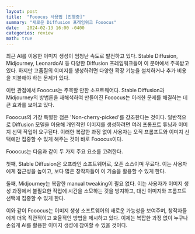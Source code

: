 ```yaml
---
layout: post
title:  "Fooocus 사용법 [진행중]"
summary: "새로운 Diffusion 프레임워크 Fooocus"
date:   2024-02-13 16:00 -0400
categories: review
math: true
---
```



최근 AI를 이용한 이미지 생성이 엄청난 속도로 발전하고 있다. Stable Diffusion, Midjourney, LeonardoAI 등 다양한 Diffusion 프레임워크들이 이 분야에서 주목받고 있다. 하지만 고품질의 이미지를 생성하려면 다양한 확장 기능을 설치하거나 추가 비용을 지불해야 하는 문제가 있다.

이런 관점에서 Fooocus는 주목할 만한 소프트웨어다. Stable Diffusion과 Midjourney의 방법론을 재해석하여 만들어진 Fooocus는 이러한 문제를 해결하는 데 큰 효과를 보이고 있다.

Fooocus의 가장 특별한 점은 'Non-cherry-picked'를 강조한다는 것이다. 일반적으로 Diffusion 모델을 이용해 개인적인 이미지를 생성하려면 여러 프롬프트 튜닝과 이미지 선택 작업이 요구된다. 이러한 복잡한 과정 없이 사용자는 오직 프롬프트와 이미지 선택에만 집중할 수 있게 해주는 것이 바로 Fooocus이다.

Fooocus는 다음과 같이 두 가지 주요 요소를 고려한다.

첫째, Stable Diffusion은 오프라인 소프트웨어로, 오픈 소스이며 무료다. 이는 사용자에게 접근성을 높이고, 보다 많은 창작자들이 이 기술을 활용할 수 있게 한다.

둘째, Midjourney는 복잡한 manual tweaking이 필요 없다. 이는 사용자가 이미지 생성 과정에서 불필요한 작업에 시간을 소모하는 것을 방지하고, 대신 이미지와 프롬프트 선택에 집중할 수 있게 한다.

이와 같이 Fooocus는 이미지 생성 소프트웨어의 새로운 가능성을 보여주며, 창작자들에게 더욱 직관적이고 효율적인 방법을 제시하고 있다. 이제는 복잡한 과정 없이 누구나 손쉽게 AI를 활용한 이미지 생성에 참여할 수 있을 것이다.
